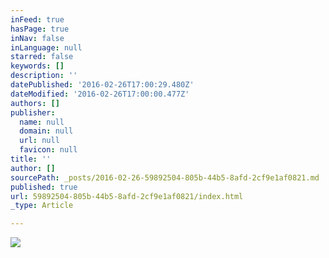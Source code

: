```yaml
---
inFeed: true
hasPage: true
inNav: false
inLanguage: null
starred: false
keywords: []
description: ''
datePublished: '2016-02-26T17:00:29.480Z'
dateModified: '2016-02-26T17:00:00.477Z'
authors: []
publisher:
  name: null
  domain: null
  url: null
  favicon: null
title: ''
author: []
sourcePath: _posts/2016-02-26-59892504-805b-44b5-8afd-2cf9e1af0821.md
published: true
url: 59892504-805b-44b5-8afd-2cf9e1af0821/index.html
_type: Article

---
```

![](https://the-grid-user-content.s3-us-west-2.amazonaws.com/240b2892-ae15-4b1c-9f6e-4b6d44adfb2c.png)